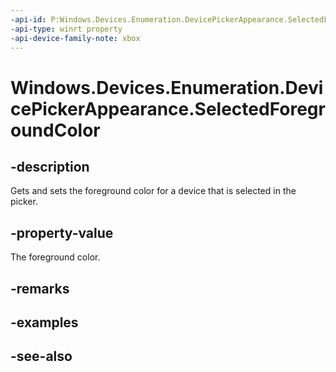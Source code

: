 ```yaml
---
-api-id: P:Windows.Devices.Enumeration.DevicePickerAppearance.SelectedForegroundColor
-api-type: winrt property
-api-device-family-note: xbox
---
```


<!-- Property syntax
public Windows.UI.Color SelectedForegroundColor { get;  set; }
-->

# Windows.Devices.Enumeration.DevicePickerAppearance.SelectedForegroundColor

## -description
Gets and sets the foreground color for a device that is selected in the picker.

## -property-value
The foreground color.

## -remarks

## -examples

## -see-also

